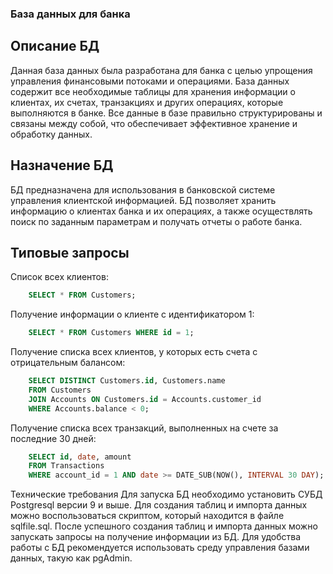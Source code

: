 ### База данных для банка

## Описание БД
Данная база данных была разработана для банка с целью упрощения управления финансовыми потоками и операциями. База данных содержит все необходимые таблицы для хранения информации о клиентах, их счетах, транзакциях и других операциях, которые выполняются в банке. Все данные в базе правильно структурированы и связаны между собой, что обеспечивает эффективное хранение и обработку данных.

## Назначение БД
БД предназначена для использования в банковской системе управления клиентской информацией. БД позволяет хранить информацию о клиентах банка и их операциях, а также осуществлять поиск по заданным параметрам и получать отчеты о работе банка.

## Типовые запросы

Список всех клиентов:
```sql
    SELECT * FROM Customers;
```

Получение информации о клиенте с идентификатором 1:
```sql
    SELECT * FROM Customers WHERE id = 1;
```

Получение списка всех клиентов, у которых есть счета с отрицательным балансом:
```sql
    SELECT DISTINCT Customers.id, Customers.name
    FROM Customers
    JOIN Accounts ON Customers.id = Accounts.customer_id
    WHERE Accounts.balance < 0;
```

Получение списка всех транзакций, выполненных на счете за последние 30 дней:
```sql
    SELECT id, date, amount
    FROM Transactions
    WHERE account_id = 1 AND date >= DATE_SUB(NOW(), INTERVAL 30 DAY);
```

Технические требования
Для запуска БД необходимо установить СУБД Postgresql версии 9 и выше. Для создания таблиц и импорта данных можно воспользоваться скриптом, который находится в файле sqlfile.sql. После успешного создания таблиц и импорта данных можно запускать запросы на получение информации из БД. Для удобства работы с БД рекомендуется использовать среду управления базами данных, такую как pgAdmin.